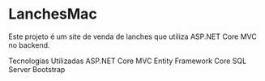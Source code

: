 # LanchesMac

Este projeto é um site de venda de lanches que utiliza ASP.NET Core MVC no backend.

Tecnologias Utilizadas
ASP.NET Core MVC
Entity Framework Core
SQL Server
Bootstrap
